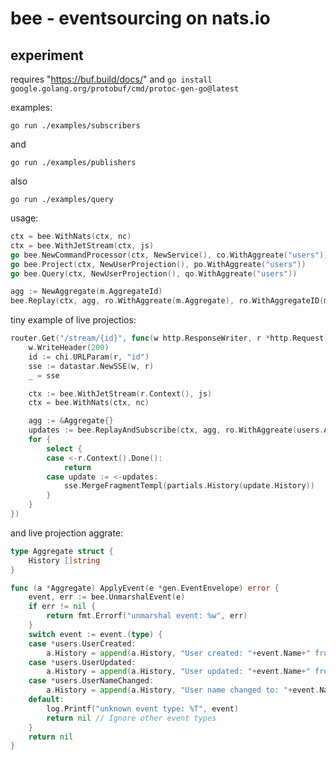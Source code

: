 # bee - eventsourcing on nats.io

## experiment 

requires "https://buf.build/docs/" and `go install google.golang.org/protobuf/cmd/protoc-gen-go@latest`


examples:

`go run ./examples/subscribers`

and

`go run ./examples/publishers`

also 

`go run ./examples/query`


usage: 

```go
ctx = bee.WithNats(ctx, nc)
ctx = bee.WithJetStream(ctx, js)
go bee.NewCommandProcessor(ctx, NewService(), co.WithAggreate("users"))
go bee.Project(ctx, NewUserProjection(), po.WithAggreate("users"))
go bee.Query(ctx, NewUserProjection(), qo.WithAggreate("users"))
```

```go
agg := NewAggregate(m.AggregateId)
bee.Replay(ctx, agg, ro.WithAggreate(m.Aggregate), ro.WithAggregateID(m.AggregateId))
```

tiny example of live projectios: 

```go 
router.Get("/stream/{id}", func(w http.ResponseWriter, r *http.Request) {
    w.WriteHeader(200)
    id := chi.URLParam(r, "id")
    sse := datastar.NewSSE(w, r)
    _ = sse

    ctx := bee.WithJetStream(r.Context(), js)
    ctx = bee.WithNats(ctx, nc)

    agg := &Aggregate{}
    updates := bee.ReplayAndSubscribe(ctx, agg, ro.WithAggreate(users.Aggregate), ro.WithAggregateID(id))
    for {
        select {
        case <-r.Context().Done():
            return
        case update := <-updates:
            sse.MergeFragmentTempl(partials.History(update.History))
        }
    }
})
```

and live projection aggrate: 

```go
type Aggregate struct {
	History []string
}

func (a *Aggregate) ApplyEvent(e *gen.EventEnvelope) error {
	event, err := bee.UnmarshalEvent(e)
	if err != nil {
		return fmt.Errorf("unmarshal event: %w", err)
	}
	switch event := event.(type) {
	case *users.UserCreated:
		a.History = append(a.History, "User created: "+event.Name+" from "+event.Country)
	case *users.UserUpdated:
		a.History = append(a.History, "User updated: "+event.Name+" from "+event.Country)
	case *users.UserNameChanged:
		a.History = append(a.History, "User name changed to: "+event.Name)
	default:
		log.Printf("unknown event type: %T", event)
		return nil // Ignore other event types
	}
	return nil
}
```